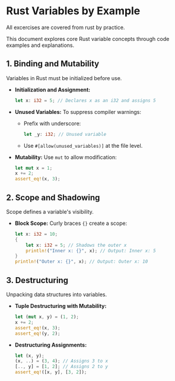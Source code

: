 # Rust Variables by Example
All excercises are covered from rust by practice.

This document explores core Rust variable concepts through code examples and explanations.

## 1. Binding and Mutability

Variables in Rust must be initialized before use.

*   **Initialization and Assignment:**

    ```rust
    let x: i32 = 5; // Declares x as an i32 and assigns 5
    ```

*   **Unused Variables:** To suppress compiler warnings:

    *   Prefix with underscore:

        ```rust
        let _y: i32; // Unused variable
        ```

    *   Use `#[allow(unused_variables)]` at the file level.

*   **Mutability:** Use `mut` to allow modification:

    ```rust
    let mut x = 1;
    x += 2;
    assert_eq!(x, 3);
    ```

## 2. Scope and Shadowing

Scope defines a variable's visibility.

*   **Block Scope:** Curly braces `{}` create a scope:

    ```rust
    let x: i32 = 10;
    {
        let x: i32 = 5; // Shadows the outer x
        println!("Inner x: {}", x); // Output: Inner x: 5
    }
    println!("Outer x: {}", x); // Output: Outer x: 10
    ```

## 3. Destructuring

Unpacking data structures into variables.

*   **Tuple Destructuring with Mutability:**

    ```rust
    let (mut x, y) = (1, 2);
    x += 2;
    assert_eq!(x, 3);
    assert_eq!(y, 2);
    ```

*   **Destructuring Assignments:**

    ```rust
    let (x, y);
    (x, ..) = (3, 4); // Assigns 3 to x
    [.., y] = [1, 2]; // Assigns 2 to y
    assert_eq!([x, y], [3, 2]);
    ```